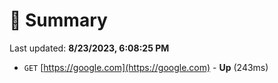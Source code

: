 # 📖 Summary
Last updated: **8/23/2023, 6:08:25 PM**

- `GET` [https://google.com](https://google.com) - **Up** (243ms)
